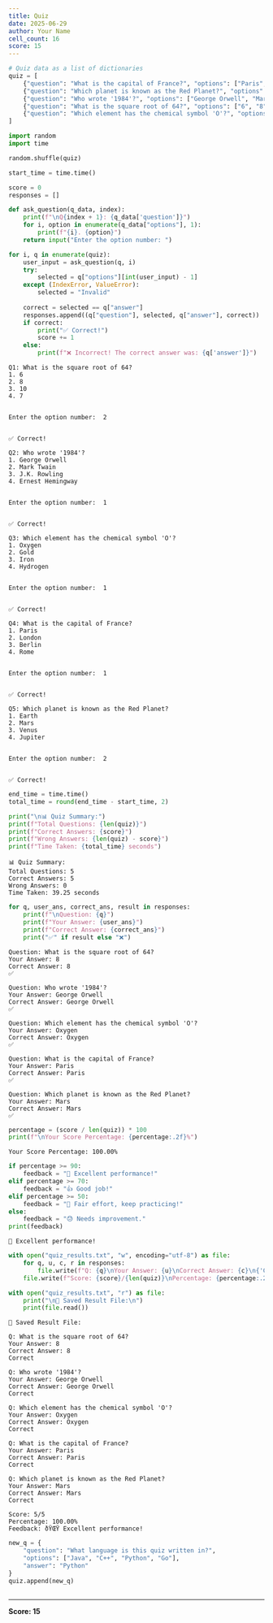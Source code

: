 ```yaml
---
title: Quiz
date: 2025-06-29
author: Your Name
cell_count: 16
score: 15
---
```


```python
# Quiz data as a list of dictionaries
quiz = [
    {"question": "What is the capital of France?", "options": ["Paris", "London", "Berlin", "Rome"], "answer": "Paris"},
    {"question": "Which planet is known as the Red Planet?", "options": ["Earth", "Mars", "Venus", "Jupiter"], "answer": "Mars"},
    {"question": "Who wrote '1984'?", "options": ["George Orwell", "Mark Twain", "J.K. Rowling", "Ernest Hemingway"], "answer": "George Orwell"},
    {"question": "What is the square root of 64?", "options": ["6", "8", "10", "7"], "answer": "8"},
    {"question": "Which element has the chemical symbol 'O'?", "options": ["Oxygen", "Gold", "Iron", "Hydrogen"], "answer": "Oxygen"}
]

```


```python
import random
import time

```


```python
random.shuffle(quiz)

```


```python
start_time = time.time()

```


```python
score = 0
responses = []

```


```python
def ask_question(q_data, index):
    print(f"\nQ{index + 1}: {q_data['question']}")
    for i, option in enumerate(q_data["options"], 1):
        print(f"{i}. {option}")
    return input("Enter the option number: ")

```


```python
for i, q in enumerate(quiz):
    user_input = ask_question(q, i)
    try:
        selected = q["options"][int(user_input) - 1]
    except (IndexError, ValueError):
        selected = "Invalid"
    
    correct = selected == q["answer"]
    responses.append((q["question"], selected, q["answer"], correct))
    if correct:
        print("✅ Correct!")
        score += 1
    else:
        print(f"❌ Incorrect! The correct answer was: {q['answer']}")

```

    
    Q1: What is the square root of 64?
    1. 6
    2. 8
    3. 10
    4. 7
    

    Enter the option number:  2
    

    ✅ Correct!
    
    Q2: Who wrote '1984'?
    1. George Orwell
    2. Mark Twain
    3. J.K. Rowling
    4. Ernest Hemingway
    

    Enter the option number:  1
    

    ✅ Correct!
    
    Q3: Which element has the chemical symbol 'O'?
    1. Oxygen
    2. Gold
    3. Iron
    4. Hydrogen
    

    Enter the option number:  1
    

    ✅ Correct!
    
    Q4: What is the capital of France?
    1. Paris
    2. London
    3. Berlin
    4. Rome
    

    Enter the option number:  1
    

    ✅ Correct!
    
    Q5: Which planet is known as the Red Planet?
    1. Earth
    2. Mars
    3. Venus
    4. Jupiter
    

    Enter the option number:  2
    

    ✅ Correct!
    


```python
end_time = time.time()
total_time = round(end_time - start_time, 2)

```


```python
print("\n📊 Quiz Summary:")
print(f"Total Questions: {len(quiz)}")
print(f"Correct Answers: {score}")
print(f"Wrong Answers: {len(quiz) - score}")
print(f"Time Taken: {total_time} seconds")

```

    
    📊 Quiz Summary:
    Total Questions: 5
    Correct Answers: 5
    Wrong Answers: 0
    Time Taken: 39.25 seconds
    


```python
for q, user_ans, correct_ans, result in responses:
    print(f"\nQuestion: {q}")
    print(f"Your Answer: {user_ans}")
    print(f"Correct Answer: {correct_ans}")
    print("✅" if result else "❌")

```

    
    Question: What is the square root of 64?
    Your Answer: 8
    Correct Answer: 8
    ✅
    
    Question: Who wrote '1984'?
    Your Answer: George Orwell
    Correct Answer: George Orwell
    ✅
    
    Question: Which element has the chemical symbol 'O'?
    Your Answer: Oxygen
    Correct Answer: Oxygen
    ✅
    
    Question: What is the capital of France?
    Your Answer: Paris
    Correct Answer: Paris
    ✅
    
    Question: Which planet is known as the Red Planet?
    Your Answer: Mars
    Correct Answer: Mars
    ✅
    


```python
percentage = (score / len(quiz)) * 100
print(f"\nYour Score Percentage: {percentage:.2f}%")

```

    
    Your Score Percentage: 100.00%
    


```python
if percentage >= 90:
    feedback = "🌟 Excellent performance!"
elif percentage >= 70:
    feedback = "👍 Good job!"
elif percentage >= 50:
    feedback = "🙂 Fair effort, keep practicing!"
else:
    feedback = "😓 Needs improvement."
print(feedback)

```

    🌟 Excellent performance!
    


```python
with open("quiz_results.txt", "w", encoding="utf-8") as file:
    for q, u, c, r in responses:
        file.write(f"Q: {q}\nYour Answer: {u}\nCorrect Answer: {c}\n{'Correct' if r else 'Wrong'}\n\n")
    file.write(f"Score: {score}/{len(quiz)}\nPercentage: {percentage:.2f}%\nFeedback: {feedback}")

```


```python
with open("quiz_results.txt", "r") as file:
    print("\n📁 Saved Result File:\n")
    print(file.read())

```

    
    📁 Saved Result File:
    
    Q: What is the square root of 64?
    Your Answer: 8
    Correct Answer: 8
    Correct
    
    Q: Who wrote '1984'?
    Your Answer: George Orwell
    Correct Answer: George Orwell
    Correct
    
    Q: Which element has the chemical symbol 'O'?
    Your Answer: Oxygen
    Correct Answer: Oxygen
    Correct
    
    Q: What is the capital of France?
    Your Answer: Paris
    Correct Answer: Paris
    Correct
    
    Q: Which planet is known as the Red Planet?
    Your Answer: Mars
    Correct Answer: Mars
    Correct
    
    Score: 5/5
    Percentage: 100.00%
    Feedback: ðŸŒŸ Excellent performance!
    


```python
new_q = {
    "question": "What language is this quiz written in?",
    "options": ["Java", "C++", "Python", "Go"],
    "answer": "Python"
}
quiz.append(new_q)

```


```python

```


---
**Score: 15**